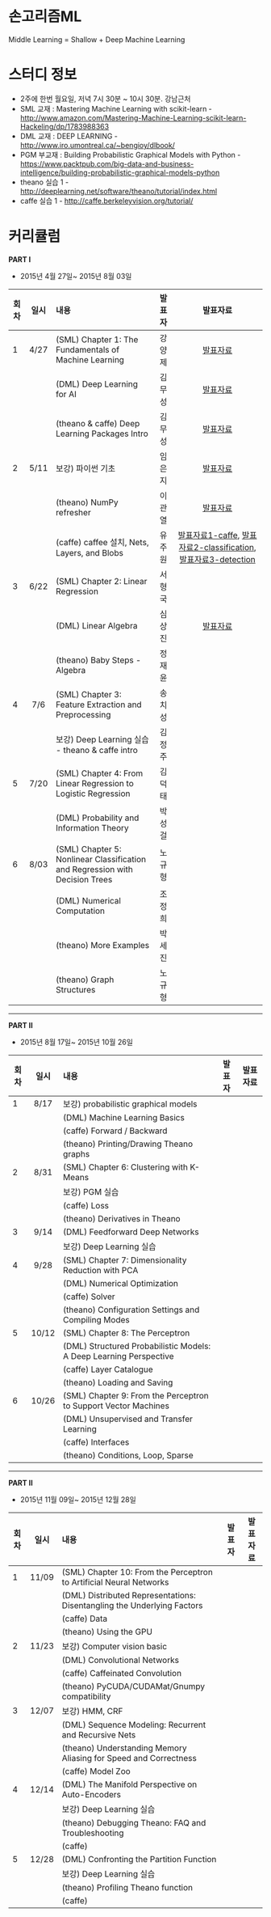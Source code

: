 # 손고리즘ML

Middle Learning = Shallow + Deep Machine Learning



# 스터디 정보 
* 2주에 한번 월요일, 저녁 7시 30분 ~ 10시 30분. 강남근처
* SML 교재  : Mastering Machine Learning with scikit-learn - http://www.amazon.com/Mastering-Machine-Learning-scikit-learn-Hackeling/dp/1783988363
* DML 교재 : DEEP LEARNING - http://www.iro.umontreal.ca/~bengioy/dlbook/
* PGM 부교재 : Building Probabilistic Graphical Models with Python - https://www.packtpub.com/big-data-and-business-intelligence/building-probabilistic-graphical-models-python
* theano 실습 1 - http://deeplearning.net/software/theano/tutorial/index.html
* caffe 실습 1 - http://caffe.berkeleyvision.org/tutorial/


# 커리큘럼

<b>PART I</b>
* 2015년 4월 27일~ 2015년 8월 03일  

| 회차  | 일시   | 내용                                  | 발표자  |              발표자료                    |
| ----- |:------:| :-------------------------------------|:-------:|:----------------------------------------: |
| 1 |4/27|(SML) Chapter 1: The Fundamentals of Machine Learning |강양제|[발표자료](http://nbviewer.ipython.org/github/songorithm/ML/blob/master/part1/study01/sml01/01_ml_intro.ipynb) |
|   |    |(DML) Deep Learning for AI  |김무성|[발표자료](http://nbviewer.ipython.org/github/songorithm/ML/blob/master/part1/study01/dml01/01_Introduction.ipynb)                |
|   |    |(theano & caffe) Deep Learning Packages Intro  | 김무성 | [발표자료](http://nbviewer.ipython.org/github/songorithm/ML/blob/master/part1/study01/pkg/deep_learning_packages_intro.ipynb)  |
| 2 |5/11| 보강) 파이썬 기초  | 임은지  | [발표자료](http://nbviewer.ipython.org/github/songorithm/ML/blob/master/part1/study02/sp_python/pyPractice.ipynb)  |
|   |    | (theano) NumPy refresher   | 이관열  | [발표자료](http://nbviewer.ipython.org/github/songorithm/ML/blob/master/part1/study02/theano/Numpy_Refresher.ipynb)   |
|   |    | (caffe) caffee 설치, Nets, Layers, and Blobs   | 유주원 | [발표자료1-caffe](http://nbviewer.ipython.org/github/songorithm/ML/blob/master/part1/study02/caffe/Caffe_Nets_Layers_Blobs.ipynb), [발표자료2-classification](http://nbviewer.ipython.org/github/songorithm/ML/blob/master/part1/study02/caffe/classification.ipynb), [발표자료3-detection](http://nbviewer.ipython.org/github/songorithm/ML/blob/master/part1/study02/caffe/detection.ipynb)    |
| 3 |6/22| (SML) Chapter 2: Linear Regression   | 서형국 |   |
|   |    | (DML) Linear Algebra   | 심상진 | [발표자료](http://nbviewer.ipython.org/github/songorithm/ML/blob/master/part1/study03/DML/linear_algebra.ipynb)  |
|   |    | (theano) Baby Steps - Algebra   | 정재윤 |   |
| 4 |7/6 | (SML) Chapter 3: Feature Extraction and Preprocessing | 송치성 |   |
|   |    | 보강) Deep Learning 실습 - theano & caffe intro   | 김정주 |   |
| 5 |7/20| (SML) Chapter 4: From Linear Regression to Logistic Regression | 김덕태 |   |
|   |    | (DML) Probability and Information Theory   | 박성걸 |   |
| 6 |8/03| (SML) Chapter 5: Nonlinear Classification and Regression with Decision Trees | 노규형 |   |
|   |    | (DML) Numerical Computation | 조정희 |   |
|   |    | (theano) More Examples  | 박세진 |   |
|   |    | (theano) Graph Structures  | 노규형 |   |

---------------------

<b>PART II</b>
* 2015년 8월 17일~ 2015년 10월 26일  

| 회차  | 일시   | 내용                                  | 발표자  |              발표자료                    |
| ----- |:------:| :-------------------------------------|:-------:|:----------------------------------------: |
| 1 |8/17| 보강) probabilistic graphical models  |   |   |
|   |    | (DML) Machine Learning Basics   |   |   |
|   |    | (caffe) Forward / Backward   |  |   |
|   |    | (theano) Printing/Drawing Theano graphs   |  |   |
| 2 |8/31| (SML) Chapter 6: Clustering with K-Means  |   |   |
|   |    | 보강) PGM 실습   |   |   |
|   |    | (caffe) Loss   |  |   |
|   |    | (theano) Derivatives in Theano   |  |   |
| 3 |9/14| (DML) Feedforward Deep Networks  |   |   |
|   |    | 보강) Deep Learning 실습   |   |   |
| 4 |9/28| (SML) Chapter 7: Dimensionality Reduction with PCA  |   |   |
|   |    | (DML) Numerical Optimization   |   |   |
|   |    | (caffe) Solver   |  |   |
|   |    | (theano) Configuration Settings and Compiling Modes    |  |   |
| 5 |10/12| (SML) Chapter 8: The Perceptron  |   |   |
|   |     | (DML) Structured Probabilistic Models: A Deep Learning Perspective   |   |   |
|   |     | (caffe) Layer Catalogue   |  |   |
|   |     | (theano) Loading and Saving   |  |   |
| 6 |10/26| (SML) Chapter 9: From the Perceptron to Support Vector Machines  |   |   |
|   |     | (DML) Unsupervised and Transfer Learning   |   |   |
|   |     | (caffe) Interfaces   |  |   |
|   |     | (theano) Conditions, Loop, Sparse   |  |   |


---------------------

<b>PART II</b>
* 2015년 11월 09일~ 2015년 12월 28일  

| 회차  | 일시   | 내용                                  | 발표자  |              발표자료                    |
| ----- |:------:| :-------------------------------------|:-------:|:----------------------------------------: |
| 1 |11/09| (SML) Chapter 10: From the Perceptron to Artificial Neural Networks  |   |   |
|   |     | (DML) Distributed Representations: Disentangling the Underlying Factors   |   |   |
|   |     | (caffe) Data   |  |   |
|   |     | (theano) Using the GPU   |  |   |
| 2 |11/23| 보강) Computer vision basic  |   |   |
|   |     | (DML) Convolutional Networks   |   |   |
|   |     | (caffe) Caffeinated Convolution   |  |   |
|   |     | (theano) PyCUDA/CUDAMat/Gnumpy compatibility   |  |   |
| 3 |12/07| 보강) HMM, CRF  |   |   |
|   |     | (DML) Sequence Modeling: Recurrent and Recursive Nets   |   |   |
|   |     | (theano) Understanding Memory Aliasing for Speed and Correctness   |   |   |
|   |     | (caffe) Model Zoo   |   |   |
| 4 |12/14| (DML) The Manifold Perspective on Auto-Encoders  |   |   |
|   |     | 보강) Deep Learning 실습   |   |   |
|   |     | (theano) Debugging Theano: FAQ and Troubleshooting   |   |   |
|   |     | (caffe)    |  |   |
| 5 |12/28| (DML) Confronting the Partition Function  |   |   |
|   |     | 보강) Deep Learning 실습   |   |   |
|   |     | (theano) Profiling Theano function   |  |   |
|   |     | (caffe)    |  |   |
